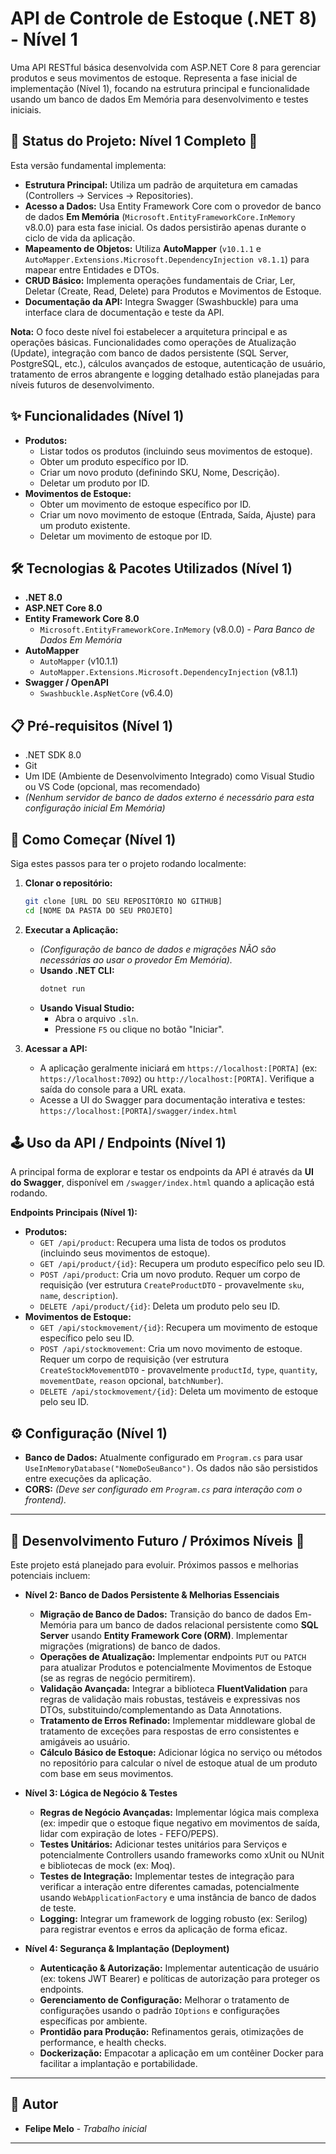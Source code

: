 # API de Controle de Estoque (.NET 8) - Nível 1

Uma API RESTful básica desenvolvida com ASP.NET Core 8 para gerenciar produtos e seus movimentos de estoque. Representa a fase inicial de implementação (Nível 1), focando na estrutura principal e funcionalidade usando um banco de dados Em Memória para desenvolvimento e testes iniciais.

## 🚧 Status do Projeto: Nível 1 Completo 🚧

Esta versão fundamental implementa:

*   **Estrutura Principal:** Utiliza um padrão de arquitetura em camadas (Controllers -> Services -> Repositories).
*   **Acesso a Dados:** Usa Entity Framework Core com o provedor de banco de dados **Em Memória** (`Microsoft.EntityFrameworkCore.InMemory` v8.0.0) para esta fase inicial. Os dados persistirão apenas durante o ciclo de vida da aplicação.
*   **Mapeamento de Objetos:** Utiliza **AutoMapper** (`v10.1.1` e `AutoMapper.Extensions.Microsoft.DependencyInjection v8.1.1`) para mapear entre Entidades e DTOs.
*   **CRUD Básico:** Implementa operações fundamentais de Criar, Ler, Deletar (Create, Read, Delete) para Produtos e Movimentos de Estoque.
*   **Documentação da API:** Integra Swagger (Swashbuckle) para uma interface clara de documentação e teste da API.

**Nota:** O foco deste nível foi estabelecer a arquitetura principal e as operações básicas. Funcionalidades como operações de Atualização (Update), integração com banco de dados persistente (SQL Server, PostgreSQL, etc.), cálculos avançados de estoque, autenticação de usuário, tratamento de erros abrangente e logging detalhado estão planejadas para níveis futuros de desenvolvimento.

## ✨ Funcionalidades (Nível 1)

*   **Produtos:**
    *   Listar todos os produtos (incluindo seus movimentos de estoque).
    *   Obter um produto específico por ID.
    *   Criar um novo produto (definindo SKU, Nome, Descrição).
    *   Deletar um produto por ID.
*   **Movimentos de Estoque:**
    *   Obter um movimento de estoque específico por ID.
    *   Criar um novo movimento de estoque (Entrada, Saída, Ajuste) para um produto existente.
    *   Deletar um movimento de estoque por ID.

## 🛠️ Tecnologias & Pacotes Utilizados (Nível 1)

*   **.NET 8.0**
*   **ASP.NET Core 8.0**
*   **Entity Framework Core 8.0**
    *   `Microsoft.EntityFrameworkCore.InMemory` (v8.0.0) - *Para Banco de Dados Em Memória*
*   **AutoMapper**
    *   `AutoMapper` (v10.1.1)
    *   `AutoMapper.Extensions.Microsoft.DependencyInjection` (v8.1.1)
*   **Swagger / OpenAPI**
    *   `Swashbuckle.AspNetCore` (v6.4.0)

## 📋 Pré-requisitos (Nível 1)

*   .NET SDK 8.0
*   Git
*   Um IDE (Ambiente de Desenvolvimento Integrado) como Visual Studio ou VS Code (opcional, mas recomendado)
*   *(Nenhum servidor de banco de dados externo é necessário para esta configuração inicial Em Memória)*

## 🚀 Como Começar (Nível 1)

Siga estes passos para ter o projeto rodando localmente:

1.  **Clonar o repositório:**
    ```bash
    git clone [URL DO SEU REPOSITÓRIO NO GITHUB]
    cd [NOME DA PASTA DO SEU PROJETO]
    ```

2.  **Executar a Aplicação:**
    *   *(Configuração de banco de dados e migrações NÃO são necessárias ao usar o provedor Em Memória).*
    *   **Usando .NET CLI:**
        ```bash
        dotnet run
        ```
    *   **Usando Visual Studio:**
        *   Abra o arquivo `.sln`.
        *   Pressione `F5` ou clique no botão "Iniciar".

3.  **Acessar a API:**
    *   A aplicação geralmente iniciará em `https://localhost:[PORTA]` (ex: `https://localhost:7092`) ou `http://localhost:[PORTA]`. Verifique a saída do console para a URL exata.
    *   Acesse a UI do Swagger para documentação interativa e testes: `https://localhost:[PORTA]/swagger/index.html`

## 🕹️ Uso da API / Endpoints (Nível 1)

A principal forma de explorar e testar os endpoints da API é através da **UI do Swagger**, disponível em `/swagger/index.html` quando a aplicação está rodando.

**Endpoints Principais (Nível 1):**

*   **Produtos:**
    *   `GET /api/product`: Recupera uma lista de todos os produtos (incluindo seus movimentos de estoque).
    *   `GET /api/product/{id}`: Recupera um produto específico pelo seu ID.
    *   `POST /api/product`: Cria um novo produto. Requer um corpo de requisição (ver estrutura `CreateProductDTO` - provavelmente `sku`, `name`, `description`).
    *   `DELETE /api/product/{id}`: Deleta um produto pelo seu ID.
*   **Movimentos de Estoque:**
    *   `GET /api/stockmovement/{id}`: Recupera um movimento de estoque específico pelo seu ID.
    *   `POST /api/stockmovement`: Cria um novo movimento de estoque. Requer um corpo de requisição (ver estrutura `CreateStockMovementDTO` - provavelmente `productId`, `type`, `quantity`, `movementDate`, `reason` opcional, `batchNumber`).
    *   `DELETE /api/stockmovement/{id}`: Deleta um movimento de estoque pelo seu ID.

## ⚙️ Configuração (Nível 1)

*   **Banco de Dados:** Atualmente configurado em `Program.cs` para usar `UseInMemoryDatabase("NomeDoSeuBanco")`. Os dados não são persistidos entre execuções da aplicação.
*   **CORS:** *(Deve ser configurado em `Program.cs` para interação com o frontend).*

---

## 🌱 Desenvolvimento Futuro / Próximos Níveis 🚀

Este projeto está planejado para evoluir. Próximos passos e melhorias potenciais incluem:

*   **Nível 2: Banco de Dados Persistente & Melhorias Essenciais**
    *   **Migração de Banco de Dados:** Transição do banco de dados Em-Memória para um banco de dados relacional persistente como **SQL Server** usando **Entity Framework Core (ORM)**. Implementar migrações (migrations) de banco de dados.
    *   **Operações de Atualização:** Implementar endpoints `PUT` ou `PATCH` para atualizar Produtos e potencialmente Movimentos de Estoque (se as regras de negócio permitirem).
    *   **Validação Avançada:** Integrar a biblioteca **FluentValidation** para regras de validação mais robustas, testáveis e expressivas nos DTOs, substituindo/complementando as Data Annotations.
    *   **Tratamento de Erros Refinado:** Implementar middleware global de tratamento de exceções para respostas de erro consistentes e amigáveis ao usuário.
    *   **Cálculo Básico de Estoque:** Adicionar lógica no serviço ou métodos no repositório para calcular o nível de estoque atual de um produto com base em seus movimentos.

*   **Nível 3: Lógica de Negócio & Testes**
    *   **Regras de Negócio Avançadas:** Implementar lógica mais complexa (ex: impedir que o estoque fique negativo em movimentos de saída, lidar com expiração de lotes - FEFO/PEPS).
    *   **Testes Unitários:** Adicionar testes unitários para Serviços e potencialmente Controllers usando frameworks como xUnit ou NUnit e bibliotecas de mock (ex: Moq).
    *   **Testes de Integração:** Implementar testes de integração para verificar a interação entre diferentes camadas, potencialmente usando `WebApplicationFactory` e uma instância de banco de dados de teste.
    *   **Logging:** Integrar um framework de logging robusto (ex: Serilog) para registrar eventos e erros da aplicação de forma eficaz.

*   **Nível 4: Segurança & Implantação (Deployment)**
    *   **Autenticação & Autorização:** Implementar autenticação de usuário (ex: tokens JWT Bearer) e políticas de autorização para proteger os endpoints.
    *   **Gerenciamento de Configuração:** Melhorar o tratamento de configurações usando o padrão `IOptions` e configurações específicas por ambiente.
    *   **Prontidão para Produção:** Refinamentos gerais, otimizações de performance, e health checks.
    *   **Dockerização:** Empacotar a aplicação em um contêiner Docker para facilitar a implantação e portabilidade.

---

## 👤 Autor

*   **Felipe Melo** - *Trabalho inicial*

---
